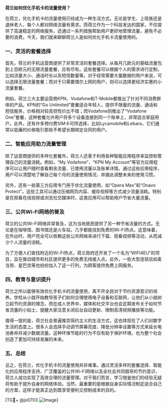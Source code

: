 **荷兰如何优化手机卡的流量使用？**

在荷兰，优化手机卡的流量使用已经成为一种生活方式。无论是学生、上班族还是退休老人，每个人都对网络流量有需求。而荷兰作为一个科技发达的国家，不仅提供了高速稳定的网络服务，还通过一系列措施帮助用户更好地管理流量，避免不必要的浪费。今天，我们就来聊聊荷兰人是如何优化手机卡流量使用的。

### 一、灵活的套餐选择

首先，荷兰的手机运营商提供了非常灵活的套餐选择。从每月几欧元的基础流量包到上百欧元的无限流量套餐，应有尽有。这些套餐可以根据个人的需求进行定制，比如流量大小、通话时长以及短信数量等。对于经常需要大量数据的用户来说，可以选择无限流量套餐；而对于只需要偶尔上网的用户，则可以选择更经济实惠的小流量套餐。

例如，荷兰三大主要运营商KPN、Vodafone和T-Mobile都推出了针对不同消费群体的产品。KPN的“Go Unlimited”套餐适合年轻人，提供不限量的流量、通话和短信服务，价格相对较高但性价比不错；而Vodafone则推出了“Vodafone One”套餐，这种套餐允许用户将多个设备连接到同一个账单上，非常适合家庭用户。此外，还有许多预付费SIM卡可供选择，比如Lycamobile和Lebara，它们通常以低廉的价格吸引那些不希望长期绑定合同的用户。

### 二、智能应用助力流量管理

除了运营商提供的多样化套餐外，荷兰人还善于利用各种智能应用程序来监控和管理自己的流量消耗。例如，“My Vodafone”、“KPN My Account”等官方应用程序可以让用户随时查看剩余流量、已使用流量以及账单详情。通过这些应用程序，用户可以清楚地了解自己每个月的流量使用情况，并据此调整未来的使用习惯。

另外，还有一些第三方应用专门用于优化流量使用，如“Opera Max”和“Onavo Protect”。这些工具可以通过压缩网页内容、缓存视频等方式减少流量消耗。特别是在观看在线视频或浏览社交媒体时，这类应用可以帮助用户节省大量流量。

### 三、公共Wi-Fi网络的普及

荷兰的公共Wi-Fi网络非常普及，这为当地居民提供了另一种节省流量的方式。无论是在咖啡馆、图书馆还是火车站，几乎都能找到免费的Wi-Fi热点。这意味着，在外出时，用户完全可以依赖这些公共网络来进行下载、观看视频等活动，从而减少个人流量的消耗。

为了方便人们查找附近的Wi-Fi热点，荷兰政府还开发了一个名为“WIFI4EU”的项目，旨在推动城市和社区提供更多的免费无线接入点。此外，一些大型连锁店如麦当劳、星巴克等也纷纷加入了这一行列，为顾客提供免费上网服务。

### 四、教育与意识提升

荷兰之所以能够有效优化手机卡的流量使用，离不开全民对于节约资源意识的培养。学校从小就开始教导孩子们如何合理使用电子设备和互联网，让他们从小就树立起节约资源的理念。而在成人世界中，媒体和社交平台也会定期发布关于如何节省流量的小贴士，提醒大家注意关闭后台自动更新、限制高清视频播放等功能。

值得一提的是，荷兰社会普遍推崇简约主义的生活方式，这也体现在了人们对数字生活的态度上。很多人会选择手动调节屏幕亮度、降低分辨率设置等方式来延长电池寿命并减少数据流量。这种环保节能的行为不仅有助于保护环境，也为整个社会创造了更加可持续发展的未来。

### 五、总结

总之，在荷兰，优化手机卡的流量使用并非难事。通过灵活多样的套餐选择、智能化的应用程序支持、广泛覆盖的公共Wi-Fi网络以及全社会共同倡导的节约意识，荷兰人成功实现了高效合理的流量管理。对于我们而言，学习借鉴他们的经验无疑将有助于提升自身的网络体验。当然，最重要的是根据自身实际情况制定适合自己的方案，这样才能真正达到既享受便利又控制成本的目的。

[TG💪+ @jx0703 ![Image](https://github.com/user-attachments/assets/dbca1d08-cadb-493c-b0ec-ad6f7a83f270)]